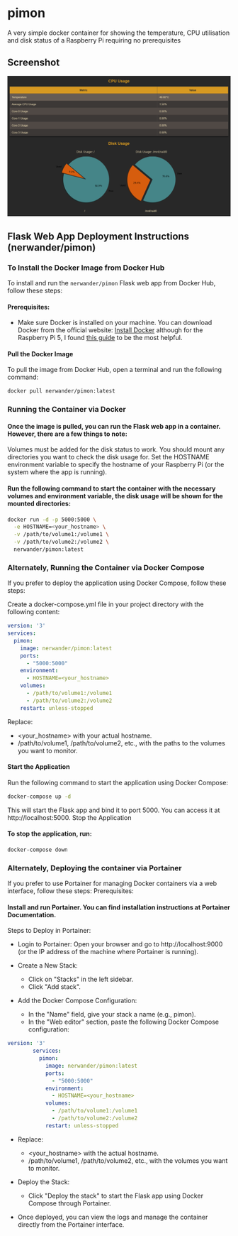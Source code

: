 # pimon
A very simple docker container for showing the temperature, CPU utilisation and disk status of a Raspberry Pi requiring no prerequisites

## Screenshot

![Screenshot](https://raw.githubusercontent.com/benstaniford/pimon/main/readme/screen.png)

## Flask Web App Deployment Instructions (nerwander/pimon)

### **To Install the Docker Image from Docker Hub**

To install and run the `nerwander/pimon` Flask web app from Docker Hub, follow these steps:

#### Prerequisites:
- Make sure Docker is installed on your machine. You can download Docker from the official website: [Install Docker](https://docs.docker.com/get-docker/) although for the Raspberry Pi 5, I found 
[this guide](https://www.jpaul.me/2024/07/how-to-install-docker-on-a-raspberry-pi-5/) to be the most helpful.

#### Pull the Docker Image
To pull the image from Docker Hub, open a terminal and run the following command:

```bash
docker pull nerwander/pimon:latest
```

### **Running the Container via Docker**

#### Once the image is pulled, you can run the Flask web app in a container. However, there are a few things to note:

Volumes must be added for the disk status to work. You should mount any directories you want to check the disk usage for.
Set the HOSTNAME environment variable to specify the hostname of your Raspberry Pi (or the system where the app is running).

#### Run the following command to start the container with the necessary volumes and environment variable, the disk usage will be shown for the mounted directories:

```bash
docker run -d -p 5000:5000 \
  -e HOSTNAME=<your_hostname> \
  -v /path/to/volume1:/volume1 \
  -v /path/to/volume2:/volume2 \
  nerwander/pimon:latest
```

### **Alternately, Running the Container via Docker Compose**

If you prefer to deploy the application using Docker Compose, follow these steps:

Create a docker-compose.yml file in your project directory with the following content:
```yaml
version: '3'
services:
  pimon:
    image: nerwander/pimon:latest
    ports:
      - "5000:5000"
    environment:
      - HOSTNAME=<your_hostname>
    volumes:
      - /path/to/volume1:/volume1
      - /path/to/volume2:/volume2
    restart: unless-stopped
```
Replace:
- <your_hostname> with your actual hostname.
- /path/to/volume1, /path/to/volume2, etc., with the paths to the volumes you want to monitor.

#### Start the Application

Run the following command to start the application using Docker Compose:

```bash
docker-compose up -d
```

This will start the Flask app and bind it to port 5000. You can access it at http://localhost:5000.
Stop the Application

#### To stop the application, run:

```bash
docker-compose down
```

### **Alternately, Deploying the container via Portainer**

If you prefer to use Portainer for managing Docker containers via a web interface, follow these steps:
Prerequisites:

#### Install and run Portainer. You can find installation instructions at Portainer Documentation.

Steps to Deploy in Portainer:

- Login to Portainer: Open your browser and go to http://localhost:9000 (or the IP address of the machine where Portainer is running).

- Create a New Stack:
    - Click on "Stacks" in the left sidebar.
    - Click "Add stack".

- Add the Docker Compose Configuration:
    - In the "Name" field, give your stack a name (e.g., pimon).
    - In the "Web editor" section, paste the following Docker Compose configuration:
```yaml
version: '3'
        services:
          pimon:
            image: nerwander/pimon:latest
            ports:
              - "5000:5000"
            environment:
              - HOSTNAME=<your_hostname>
            volumes:
              - /path/to/volume1:/volume1
              - /path/to/volume2:/volume2
            restart: unless-stopped
```
- Replace:
    - <your_hostname> with the actual hostname.
    - /path/to/volume1, /path/to/volume2, etc., with the volumes you want to monitor.

- Deploy the Stack:
    - Click "Deploy the stack" to start the Flask app using Docker Compose through Portainer.

- Once deployed, you can view the logs and manage the container directly from the Portainer interface.


